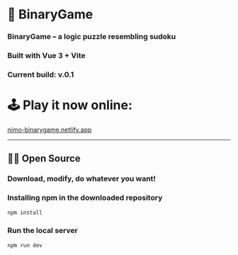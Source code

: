# 🧠 BinaryGame

### **BinaryGame** – a logic puzzle resembling sudoku 
### Built with **Vue 3 + Vite**
### Current build: v.0.1

# 🕹️ Play it now online: 
[nimo-binarygame.netlify.app](https://nimo-binarygame.netlify.app/)

---

## 🧑‍💻 Open Source
### Download, modify, do whatever you want!

### Installing npm in the downloaded repository
```sh
npm install
```

### Run the local server
```sh
npm run dev
```
